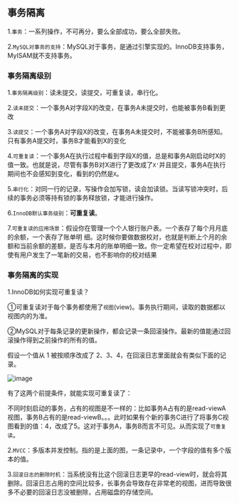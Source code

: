 ## 事务隔离

1.`事务`：一系列操作，不可再分，要么全部成功，要么全部失败。

2.`MySQL对事务的支持`：MySQL对于事务，是通过引擎实现的。InnoDB支持事务，MyISAM就不支持事务。

### 事务隔离级别

1.`事务隔离级别`：读未提交，读提交，可重复读，串行化。

2.`读未提交`：一个事务A对字段X的改变，在事务A未提交时，也能被事务B看到更改

3.`读提交`：一个事务A对字段X的改变，在事务A未提交时，不能被事务B所感知。只有事务A提交时，事务B才能看到X的变化

4.`可重复读`：一个事务A在执行过程中看到字段X的值，总是和事务A刚启动时X的值一致。也就是说，尽管有事务B对X进行了更改成了`X'`并且提交，事务A在执行期间也不会感知到变化，看到的仍然是`X`。

5.`串行化`：对同一行的记录，写操作会加写锁，读会加读锁。当读写锁冲突时，后续的事务必须等持有锁的事务释放锁，才能进行操作。

6.`InnoDB默认事务级别`：**可重复读**。

7.`可重复读的应用场景`：假设你在管理一个个人银行账户表。一个表存了每个月月底的余额，一个表存了账单明
细。这时候你要做数据校对，也就是判断上个月的余额和当前余额的差额，是否与本月的账单明细一致。你一定希望在校对过程中，即使有用户发生了一笔新的交易，也不影响你的校对结果

### 事务隔离的实现

1.InnoDB如何实现可重复读？

①可重复读对于每个事务都使用了`视图`(view)。事务执行期间，读取的数据都以视图内的为准。

②MySQL对于每条记录的更新操作，都会记录一条回滚操作。最新的值能通过回滚操作得到之前操作的所有的值。

假设一个值从 1 被按顺序改成了 2、3、4，在回滚日志里面就会有类似下面的记录。

![image](https://tva1.sinaimg.cn/large/0085EwgIgy1gtdaonwytij60on0g2ju102.jpg)

有了这两个前提条件，就能实现可重复读了：

不同时刻启动的事务，占有的视图是不一样的：比如事务A占有的是read-viewA视图，事务B占有的是read-viewB。。。此时如果有个新的事务C进行了将事务C视图看到的值：4，改成了5。这对于事务A，事务B而言不可见。从而实现了`可重复读`。

2.`MVCC`：多版本并发控制。指的是上面的图，一条记录中，一个字段的值有多个版本的值。

3.`回滚日志的删除时机`：当系统没有比这个回滚日志更早的read-view时，就会将其删除。回滚日志占用的空间比较多，长事务会导致存在非常老的视图，进而导致很多不必要的回滚日志没被删除，占用磁盘的存储空间。